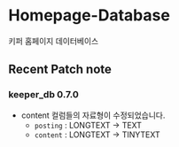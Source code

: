 

# Homepage-Database

키퍼 홈페이지 데이터베이스

## Recent Patch note
### keeper_db 0.7.0
- content 컬럼들의 자료형이 수정되었습니다. 
    - `posting`  : LONGTEXT -> TEXT
    - `content` : LONGTEXT -> TINYTEXT